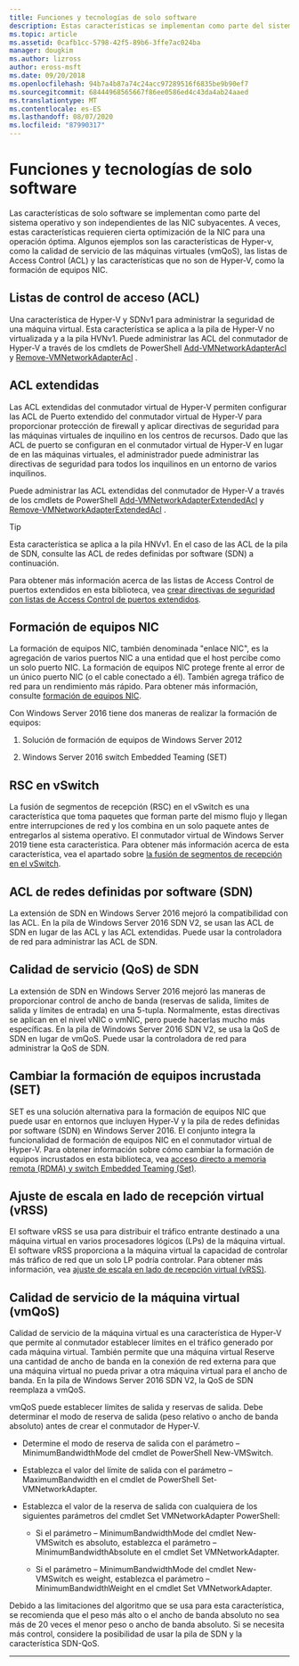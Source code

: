 ```yaml
---
title: Funciones y tecnologías de solo software
description: Estas características se implementan como parte del sistema operativo y son independientes de las NIC subyacentes. A veces, estas características requieren cierta optimización de la NIC para una operación óptima. Algunos ejemplos son las características de Hyper-v, como la calidad de servicio de las máquinas virtuales (vmQoS), las listas de Access Control (ACL) y las características que no son de Hyper-V, como la formación de equipos NIC.
ms.topic: article
ms.assetid: 0cafb1cc-5798-42f5-89b6-3ffe7ac024ba
manager: dougkim
ms.author: lizross
author: eross-msft
ms.date: 09/20/2018
ms.openlocfilehash: 94b7a4b87a74c24acc97289516f6835be9b90ef7
ms.sourcegitcommit: 68444968565667f86ee0586ed4c43da4ab24aaed
ms.translationtype: MT
ms.contentlocale: es-ES
ms.lasthandoff: 08/07/2020
ms.locfileid: "87990317"
---
```

# <a name="software-only-so-features-and-technologies"></a>Funciones y tecnologías de solo software
Las características de solo software se implementan como parte del sistema operativo y son independientes de las NIC subyacentes. A veces, estas características requieren cierta optimización de la NIC para una operación óptima. Algunos ejemplos son las características de Hyper-v, como la calidad de servicio de las máquinas virtuales (vmQoS), las listas de Access Control (ACL) y las características que no son de Hyper-V, como la formación de equipos NIC.

## <a name="access-control-lists-acls"></a>Listas de control de acceso (ACL)

Una característica de Hyper-V y SDNv1 para administrar la seguridad de una máquina virtual. Esta característica se aplica a la pila de Hyper-V no virtualizada y a la pila HVNv1. Puede administrar las ACL del conmutador de Hyper-V a través de los cmdlets de PowerShell [Add-VMNetworkAdapterAcl](/powershell/module/hyper-v/add-vmnetworkadapteracl?view=win10-ps) y [Remove-VMNetworkAdapterAcl](/powershell/module/hyper-v/remove-vmnetworkadapteracl?view=win10-ps) .

## <a name="extended-acls"></a>ACL extendidas

Las ACL extendidas del conmutador virtual de Hyper-V permiten configurar las ACL de Puerto extendido del conmutador virtual de Hyper-V para proporcionar protección de firewall y aplicar directivas de seguridad para las máquinas virtuales de inquilino en los centros de recursos. Dado que las ACL de puerto se configuran en el conmutador virtual de Hyper-V en lugar de en las máquinas virtuales, el administrador puede administrar las directivas de seguridad para todos los inquilinos en un entorno de varios inquilinos.

Puede administrar las ACL extendidas del conmutador de Hyper-V a través de los cmdlets de PowerShell [Add-VMNetworkAdapterExtendedAcl](/powershell/module/hyper-v/add-vmnetworkadapterextendedacl?view=win10-ps) y [Remove-VMNetworkAdapterExtendedAcl](/powershell/module/hyper-v/remove-vmnetworkadapteracl?view=win10-ps) .

>[!TIP]
>Esta característica se aplica a la pila HNVv1. En el caso de las ACL de la pila de SDN, consulte las ACL de redes definidas por software (SDN) a continuación.

Para obtener más información acerca de las listas de Access Control de puertos extendidos en esta biblioteca, vea [crear directivas de seguridad con listas de Access Control de puertos extendidos](../../../virtualization/hyper-v-virtual-switch/create-security-policies-with-extended-port-access-control-lists.md).

## <a name="nic-teaming"></a>Formación de equipos NIC

La formación de equipos NIC, también denominada "enlace NIC", es la agregación de varios puertos NIC a una entidad que el host percibe como un solo puerto NIC. La formación de equipos NIC protege frente al error de un único puerto NIC (o el cable conectado a él). También agrega tráfico de red para un rendimiento más rápido. Para obtener más información, consulte [formación de equipos NIC](../nic-teaming/nic-teaming.md).

Con Windows Server 2016 tiene dos maneras de realizar la formación de equipos:

1.  Solución de formación de equipos de Windows Server 2012

2.  Windows Server 2016 switch Embedded Teaming (SET)


## <a name="rsc-in-the-vswitch"></a>RSC en vSwitch

La fusión de segmentos de recepción (RSC) en el vSwitch es una característica que toma paquetes que forman parte del mismo flujo y llegan entre interrupciones de red y los combina en un solo paquete antes de entregarlos al sistema operativo. El conmutador virtual de Windows Server 2019 tiene esta característica. Para obtener más información acerca de esta característica, vea el apartado sobre [la fusión de segmentos de recepción en el vSwitch](./rsc-in-the-vswitch.md).

## <a name="software-defined-networking-sdn-acls"></a>ACL de redes definidas por software (SDN)

La extensión de SDN en Windows Server 2016 mejoró la compatibilidad con las ACL. En la pila de Windows Server 2016 SDN V2, se usan las ACL de SDN en lugar de las ACL y las ACL extendidas. Puede usar la controladora de red para administrar las ACL de SDN.

## <a name="sdn-quality-of-service-qos"></a>Calidad de servicio (QoS) de SDN

La extensión de SDN en Windows Server 2016 mejoró las maneras de proporcionar control de ancho de banda (reservas de salida, límites de salida y límites de entrada) en una 5-tupla. Normalmente, estas directivas se aplican en el nivel vNIC o vmNIC, pero puede hacerlas mucho más específicas. En la pila de Windows Server 2016 SDN V2, se usa la QoS de SDN en lugar de vmQoS. Puede usar la controladora de red para administrar la QoS de SDN.

## <a name="switch-embedded-teaming-set"></a>Cambiar la formación de equipos incrustada (SET)

SET es una solución alternativa para la formación de equipos NIC que puede usar en entornos que incluyen Hyper-V y la pila de redes definidas por software (SDN) en Windows Server 2016. El conjunto integra la funcionalidad de formación de equipos NIC en el conmutador virtual de Hyper-V. Para obtener información sobre cómo cambiar la formación de equipos incrustados en esta biblioteca, vea [acceso directo a memoria remota (RDMA) y switch Embedded Teaming (Set)](../../../virtualization/hyper-v-virtual-switch/rdma-and-switch-embedded-teaming.md).

## <a name="virtual-receive-side-scaling-vrss"></a>Ajuste de escala en lado de recepción virtual (vRSS)

El software vRSS se usa para distribuir el tráfico entrante destinado a una máquina virtual en varios procesadores lógicos (LPs) de la máquina virtual. El software vRSS proporciona a la máquina virtual la capacidad de controlar más tráfico de red que un solo LP podría controlar. Para obtener más información, vea [ajuste de escala en lado de recepción virtual (vRSS)](../vrss/vrss-top.md).

## <a name="virtual-machine-quality-of-service-vmqos"></a>Calidad de servicio de la máquina virtual (vmQoS)

Calidad de servicio de la máquina virtual es una característica de Hyper-V que permite al conmutador establecer límites en el tráfico generado por cada máquina virtual. También permite que una máquina virtual Reserve una cantidad de ancho de banda en la conexión de red externa para que una máquina virtual no pueda privar a otra máquina virtual para el ancho de banda. En la pila de Windows Server 2016 SDN V2, la QoS de SDN reemplaza a vmQoS.

vmQoS puede establecer límites de salida y reservas de salida. Debe determinar el modo de reserva de salida (peso relativo o ancho de banda absoluto) antes de crear el conmutador de Hyper-V.

-  Determine el modo de reserva de salida con el parámetro – MinimumBandwidthMode del cmdlet de PowerShell New-VMSwitch.

-  Establezca el valor del límite de salida con el parámetro – MaximumBandwidth en el cmdlet de PowerShell Set-VMNetworkAdapter.

-  Establezca el valor de la reserva de salida con cualquiera de los siguientes parámetros del cmdlet Set VMNetworkAdapter PowerShell:

   -  Si el parámetro – MinimumBandwidthMode del cmdlet New-VMSwitch es absoluto, establezca el parámetro – MinimumBandwidthAbsolute en el cmdlet Set VMNetworkAdapter.

   -  Si el parámetro – MinimumBandwidthMode del cmdlet New-VMSwitch es weight, establezca el parámetro – MinimumBandwidthWeight en el cmdlet Set VMNetworkAdapter.

Debido a las limitaciones del algoritmo que se usa para esta característica, se recomienda que el peso más alto o el ancho de banda absoluto no sea más de 20 veces el menor peso o ancho de banda absoluto. Si se necesita más control, considere la posibilidad de usar la pila de SDN y la característica SDN-QoS.


---